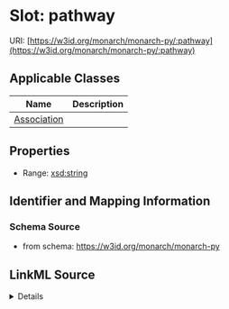 # Slot: pathway

URI: [https://w3id.org/monarch/monarch-py/:pathway](https://w3id.org/monarch/monarch-py/:pathway)



<!-- no inheritance hierarchy -->




## Applicable Classes

| Name | Description |
| --- | --- |
[Association](Association.md) | 






## Properties

* Range: [xsd:string](xsd:string)







## Identifier and Mapping Information







### Schema Source


* from schema: https://w3id.org/monarch/monarch-py




## LinkML Source

<details>
```yaml
name: pathway
from_schema: https://w3id.org/monarch/monarch-py
rank: 1000
alias: pathway
domain_of:
- Association
range: string

```
</details>